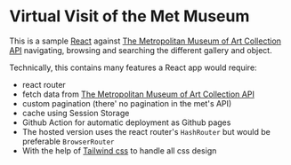 # Virtual Visit of the Met Museum

This is a sample [React](https://react.dev/) against [The Metropolitan Museum of Art Collection API](https://metmuseum.github.io/) navigating, browsing and searching the different gallery and object.

Technically, this contains many features a React app would require:
- react router
- fetch data from [The Metropolitan Museum of Art Collection API](https://metmuseum.github.io/)
- custom pagination (there' no pagination in the met's API)
- cache using Session Storage
- Github Action for automatic deployment as Github pages
- The hosted version uses the react router's `HashRouter` but would be preferable `BrowserRouter`
- With the help of [Tailwind css](https://tailwindcss.com/) to handle all css design
